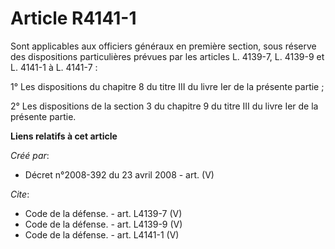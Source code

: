 # Article R4141-1

Sont applicables aux officiers généraux en première section, sous réserve des dispositions particulières prévues par les
articles L. 4139-7, L. 4139-9 et L. 4141-1 à L. 4141-7 : 

1° Les dispositions du chapitre 8 du titre III du livre Ier de la présente partie ; 

2° Les dispositions de la section 3 du chapitre 9 du titre III du livre Ier de la présente partie.

**Liens relatifs à cet article**

_Créé par_:

  - Décret n°2008-392 du 23 avril 2008 - art. (V)

_Cite_:

  - Code de la défense. - art. L4139-7 (V)
  - Code de la défense. - art. L4139-9 (V)
  - Code de la défense. - art. L4141-1 (V)
